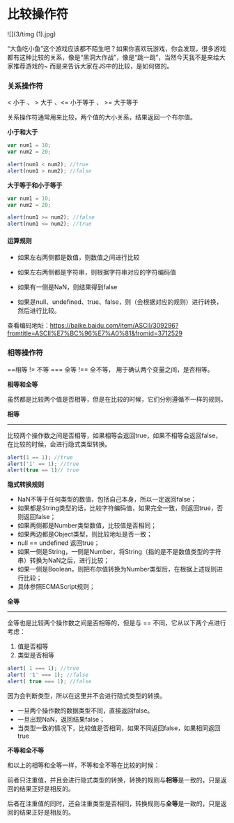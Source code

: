 # 比较操作符

![](3/timg (1).jpg)



“大鱼吃小鱼”这个游戏应该都不陌生吧？如果你喜欢玩游戏，你会发现，很多游戏都有这种比较的关系，像是“黑洞大作战”，像是“跳一跳”，当然今天我不是来给大家推荐游戏的~ 而是来告诉大家在JS中的比较，是如何做的。



### 关系操作符

< 小于 、 > 大于 、<= 小于等于 、 >= 大于等于

关系操作符通常用来比较，两个值的大小关系，结果返回一个布尔值。

**小于和大于**

```javascript
var num1 = 10;
var num2 = 20;

alert(num1 < num2); //true
alert(num1 > num2); //false
```

**大于等于和小于等于**

```javascript
var num1 = 10;
var num2 = 20;

alert(num1 >= num2); //false
alert(num1 <= num2); //true
```



#### 运算规则

- 如果左右两侧都是数值，则数值之间进行比较
- 如果左右两侧都是字符串，则根据字符串对应的字符编码值
- 如果有一侧是NaN，则结果得到false

- 如果是null、undefined、true、false，则（会根据对应的规则）进行转换，然后进行比较。



查看编码地址：https://baike.baidu.com/item/ASCII/309296?fromtitle=ASCII%E7%BC%96%E7%A0%81&fromid=3712529





















































### 相等操作符

==相等  != 不等  === 全等 !== 全不等， 用于确认两个变量之间，是否相等。



**相等和全等**

虽然都是比较两个值是否相等，但是在比较的时候，它们分别遵循不一样的规则。

**相等**

----

比较两个操作数之间是否相等，如果相等会返回true，如果不相等会返回false，在比较的时候，会进行隐式类型转换。

```javascript
alert(1 == 1); //true
alert('1' == 1); //true
alert(true == 1)// true
```

**隐式转换规则**

- NaN不等于任何类型的数值，包括自己本身，所以一定返回false；
- 如果都是String类型的话，比较字符编码值，如果完全一致，则返回true，否则返回false；
- 如果两侧都是Number类型数值，比较值是否相同；
- 如果两边都是Object类型，则比较地址是否一致；
- null == undefined 返回true；
- 如果一侧是String，一侧是Number，将String（指的是不是数值类型的字符串）转换为NaN之后，进行比较；
- 如果一侧是Boolean，则把布尔值转换为Number类型后，在根据上述规则进行比较；
- 具体参照ECMAScript规则；



**全等**

---

全等也是比较两个操作数之间是否相等的，但是与 == 不同，它从以下两个点进行考虑：

1. 值是否相等
2. 类型是否相等

```JAVASCript
alert( 1 === 1); //true
alert( '1' === 1); //false
alert( true === 1); //false
```

因为会判断类型，所以在这里并不会进行隐式类型的转换。

- 一旦两个操作数的数据类型不同，直接返回false。
- 一旦出现NaN，返回结果false；
- 当类型一致的情况下，比较值是否相同，如果不同返回false，如果相同返回true



**不等和全不等**

和以上的相等和全等一样，不等和全不等在比较的时候：

前者只注重值，并且会进行隐式类型的转换，转换的规则与**相等**是一致的，只是返回的结果正好是相反的。

后者在注重值的同时，还会注重类型是否相同，转换规则与**全等**是一致的，只是返回的结果正好是相反的。

